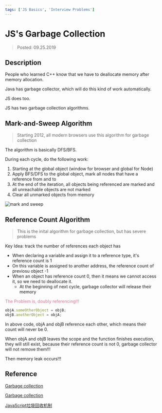 ```yaml
---
tags: ['JS Basics', 'Interview Problems']
---
```


# JS's Garbage Collection

> Posted: 09.25.2019

<Tag />

## Description

People who learned C++ know that we have to deallocate memory after memory allocation.

Java has garbage collector, which will do this kind of work automatically.

JS does too. 

JS has two garbage collection algorithms.

## Mark-and-Sweep Algorithm

> Starting 2012, all modern browsers use this algorithm for garbage collection

The algorithm is basically DFS/BFS.

During each cycle, do the following work:

1. Starting at the global object (window for browser and global for Node)
2. Apply BFS/DFS to the global object, mark all nodes that have a reference from and to
3. At the end of the iteration, all objects being referenced are marked and all unreachable objects are not marked
4. Clear all unmarked objects from memory

![mark and sweep](/mark-sweep.png)

## Reference Count Algorithm

> This is the inital algorithm for garbage collection, but has severe problems

Key Idea: track the number of references each object has

- When declaring a variable and assign it to a reference type, it's reference count is 1
- On this variable is assigned to another address, the reference count of previosu object -1
- When an object has reference count 0, then it means we cannot access it, so we need to deallocate it.
  - At the beginning of next cycle, garbage collector will release their memory

<span style='color: palevioletred'>The Problem is, doubly referencing!!!</span>

```javascript
objA.someOtherObject = objB;
objB.anotherObject = objA;
```

In above code, objA and objB reference each other, which means their count will never be 0.

When objA and objB leaves the scope and the function finishes execution, they will still exist, because their reference count is not 0, garbage collector will not remove them!!!

Then memory leak occurs!!!

## Reference

[Garbage collection](https://developer.mozilla.org/en-US/docs/Web/JavaScript/Memory_Management)

[Garbage collection](https://javascript.info/garbage-collection)

[JavaScript垃圾回收机制](https://www.cnblogs.com/zhwl/p/4664604.html)